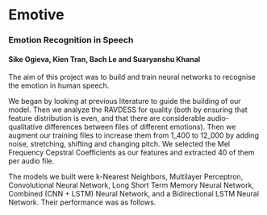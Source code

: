 # Emotive   
### Emotion Recognition in Speech   
#### Sike Ogieva, Kien Tran, Bach Le and Suaryanshu Khanal

The aim of this project was to build and train neural networks to recognise the emotion in human speech. 

We began by looking at previous literature to guide the building of our model. Then we analyze the RAVDESS for quality (both by ensuring that feature distribution is even, and that there are considerable audio-qualitative differences between files of different emotions). Then we augment our training files to increase them from 1_400 to 12_000 by adding noise, stretching, shifting and changing pitch. We selected the Mel Frequency Cepstral Coefficients as our features and extracted 40 of them per audio file. 

The models we built were k-Nearest Neighbors, Multilayer Perceptron,  Convolutional Neural Network, Long Short Term Memory Neural Network, Combined (CNN + LSTM)  Neural Network, and a Bidirectional LSTM Neural Network. Their performance was as follows.
